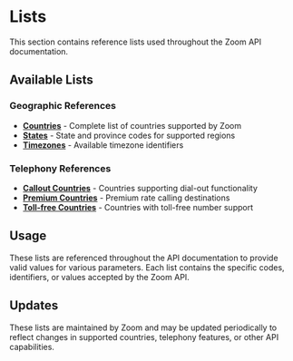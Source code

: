 # Lists

This section contains reference lists used throughout the Zoom API documentation.

## Available Lists

### Geographic References
- **[Countries](/_country.md)** - Complete list of countries supported by Zoom
- **[States](/_state.md)** - State and province codes for supported regions
- **[Timezones](/_timezone.md)** - Available timezone identifiers

### Telephony References  
- **[Callout Countries](/_callout_countries.md)** - Countries supporting dial-out functionality
- **[Premium Countries](/_premium_countries.md)** - Premium rate calling destinations
- **[Toll-free Countries](/_tollfree_countries.md)** - Countries with toll-free number support

## Usage

These lists are referenced throughout the API documentation to provide valid values for various parameters. Each list contains the specific codes, identifiers, or values accepted by the Zoom API.

## Updates

These lists are maintained by Zoom and may be updated periodically to reflect changes in supported countries, telephony features, or other API capabilities.